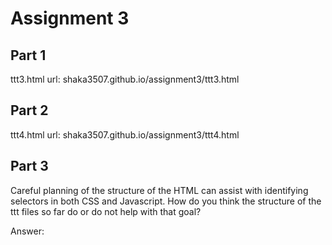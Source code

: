 # Assignment 3

## Part 1

ttt3.html url: shaka3507.github.io/assignment3/ttt3.html

## Part 2

ttt4.html url: shaka3507.github.io/assignment3/ttt4.html

## Part 3

Careful planning of the structure of the HTML can assist with identifying selectors in both CSS and Javascript. How do you think the structure of the ttt files so far do or do not help with that goal?

Answer:


